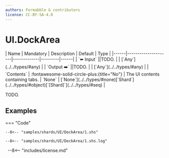 ```yaml
---
authors: Formabble & contributors
license: CC-BY-SA-4.0
---
```



# UI.DockArea

<div class="sh-parameters" markdown="1">
| Name | Mandatory | Description | Default | Type |
|------|---------------------|-------------|---------|------|
| `⬅️ Input` ||TODO. | | [`Any`](../../types/#any) |
| `Output ➡️` ||TODO. | | [`Any`](../../types/#any) |
| `Contents` | :fontawesome-solid-circle-plus:{title="No"}  | The UI contents containing tabs. | `None` | [`None`](../../types/#none)[`Shard`](../../types/#object)[`[Shard]`](../../types/#seq) |

</div>

TODO.

## Examples

=== "Code"

  ```x86asm linenums="1"
  --8<-- "samples/shards/UI/DockArea/1.shs"
  ```

  ```
  --8<-- "samples/shards/UI/DockArea/1.shs.log"
  ```
&nbsp;
--8<-- "includes/license.md"

